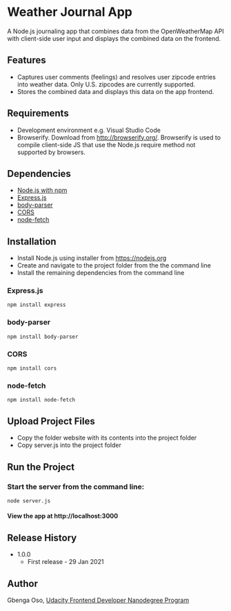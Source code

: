 # Weather Journal App
A Node.js journaling app that combines data from the OpenWeatherMap API with client-side user input and displays the combined data on the frontend.

## Features
- Captures user comments (feelings) and resolves user zipcode entries into weather data. Only U.S. zipcodes are currently supported.
- Stores the combined data and displays this data on the app frontend.

## Requirements
- Development environment e.g. Visual Studio Code
- Browserify. Download from http://browserify.org/. Browserify is used to compile client-side JS that use the Node.js require method not supported by browsers.

## Dependencies
- [Node.js with npm](https://nodejs.org/)
- [Express.js](https://expressjs.com/)
- [body-parser](https://www.npmjs.com/package/body-parser)
- [CORS](https://www.npmjs.com/package/cors)
- [node-fetch](https://www.npmjs.com/package/node-fetch)

## Installation
- Install Node.js using installer from https://nodejs.org
- Create and navigate to the project folder from the the command line
- Install the remaining dependencies from the command line

### Express.js
    npm install express

### body-parser
    npm install body-parser

### CORS
    npm install cors

### node-fetch
    npm install node-fetch

## Upload Project Files
- Copy the folder website with its contents into the project folder
- Copy server.js into the project folder

## Run the Project
### Start the server from the command line:
    node server.js
#### View the app at http://localhost:3000

## Release History
- 1.0.0
    - First release - 29 Jan 2021

## Author
Gbenga Oso, [Udacity Frontend Developer Nanodegree Program](https://www.udacity.com/course/front-end-web-developer-nanodegree--nd0011/)
